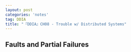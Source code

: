 ```yaml
---
layout: post
categories: 'notes'
tag: DDIA
title: "『DDIA』CH08 - Trouble w/ Distributed Systems"
---
```


## Faults and Partial Failures
